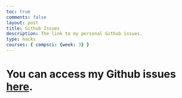 ```yaml
---
toc: true
comments: false
layout: post
title: Github Issues
description: The link to my personal Github issues.
type: hacks
courses: { compsci: {week: 3} }
---
```


# You can access my Github issues [here](https://github.com/Ankit-177/ankit2/issues).